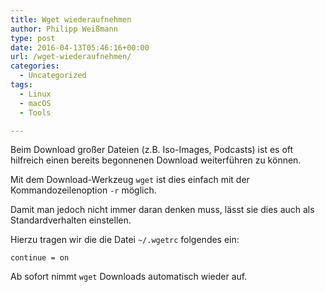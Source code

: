 ```yaml
---
title: Wget wiederaufnehmen
author: Philipp Weißmann
type: post
date: 2016-04-13T05:46:16+00:00
url: /wget-wiederaufnehmen/
categories:
  - Uncategorized
tags:
  - Linux
  - macOS
  - Tools

---
```

Beim Download großer Dateien (z.B. Iso-Images, Podcasts) ist es oft hilfreich einen bereits begonnenen Download weiterführen zu können.

Mit dem Download-Werkzeug `wget` ist dies einfach mit der Kommandozeilenoption `-r` möglich.

Damit man jedoch nicht immer daran denken muss, lässt sie dies auch als Standardverhalten einstellen.

Hierzu tragen wir die die Datei `~/.wgetrc` folgendes ein:

    continue = on

Ab sofort nimmt `wget` Downloads automatisch wieder auf.